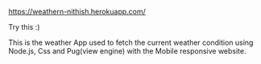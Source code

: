  https://weathern-nithish.herokuapp.com/

Try this :)

This is the weather App used to fetch the current weather condition using Node.js, Css and Pug(view engine) with the Mobile responsive website.
